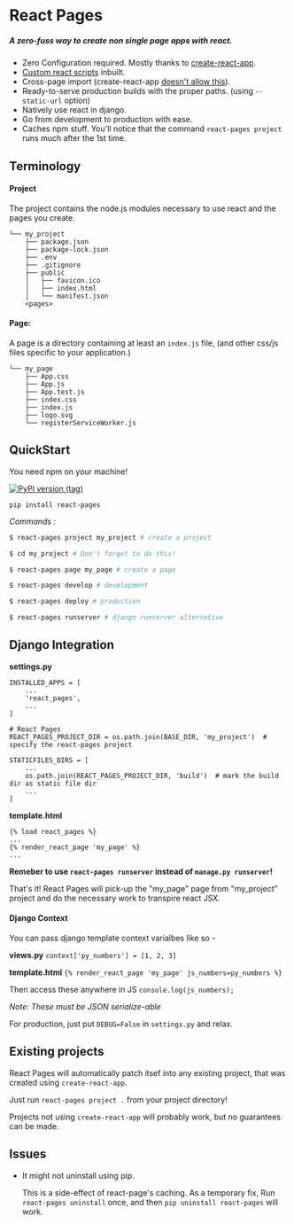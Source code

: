 # React Pages
##### A zero-fuss way to create non single page apps with react.

- Zero Configuration required. Mostly thanks to [create-react-app](https://github.com/facebook/create-react-app).
- [Custom react scripts](https://github.com/kitze/custom-react-scripts) inbuilt.
- Cross-page import (create-react-app [doesn't allow this](https://github.com/facebook/create-react-app/issues/834)).
- Ready-to-serve production builds with the proper paths. (using `--static-url` option)
- Natively use react in django.
- Go from development to production with ease.
- Caches npm stuff. You'll notice that the command `react-pages project` runs much after the 1st time.

## Terminology

#### Project
The project contains the node.js modules necessary to use react and the pages you create.

```
└── my_project
    ├── package.json
    ├── package-lock.json
    ├── .env
    ├── .gitignore
    ├── public
    │   ├── favicon.ico
    │   ├── index.html
    │   └── manifest.json
    <pages>
```

#### Page:

A page is a directory containing at least an `index.js` file, (and other css/js files specific to your application.)

```
└── my_page
    ├── App.css
    ├── App.js
    ├── App.test.js
    ├── index.css
    ├── index.js
    ├── logo.svg
    └── registerServiceWorker.js
```

## QuickStart

You need npm on your machine!

[![PyPI version (tag)](https://img.shields.io/badge/pip-0.1.3-blue.svg?longCache=true&style=for-the-badge)](https://pypi.org/project/react-pages/)

`pip install react-pages`

*Commands :*

```sh
$ react-pages project my_project # create a project

$ cd my_project # Don't forget to do this!

$ react-pages page my_page # create a page

$ react-pages develop # development

$ react-pages deploy # production

$ react-pages runserver # django runserver alternative
```

## Django Integration

__settings.py__
```
INSTALLED_APPS = [
    ...
    'react_pages',
    ...
]

# React Pages
REACT_PAGES_PROJECT_DIR = os.path.join(BASE_DIR, 'my_project')  # specify the react-pages project

STATICFILES_DIRS = [
    ...
    os.path.join(REACT_PAGES_PROJECT_DIR, 'build')  # mark the build dir as static file dir
    ...
]
```

__template.html__
```
{% load react_pages %}
...
{% render_react_page 'my_page' %}
...
```

**Remeber to use `react-pages runserver` instead of `manage.py runserver`!**

That's it!
React Pages will pick-up the "my_page" page from "my_project" project and do the necessary work to transpire react JSX.

#### Django Context

You can pass django template context varialbes like so -

__views.py__
`context['py_numbers'] = [1, 2, 3]`

__template.html__
`{% render_react_page 'my_page' js_numbers=py_numbers %}`

Then access these anywhere in JS
`console.log(js_numbers);`

*Note: These must be JSON serialize-able*

For production, just put `DEBUG=False` in `settings.py` and relax.

## Existing projects

React Pages will automatically patch itsef into any existing project,
that was created using `create-react-app`.

Just run `react-pages project .` from your project directory!

Projects not using `create-react-app` will probably work, but no guarantees can be made.

## Issues

- It might not uninstall using pip.

  This is a side-effect of react-page's caching.
  As a temporary fix, Run `react-pages uninstall` once, and then `pip uninstall react-pages` will work.